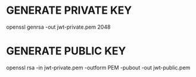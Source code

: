 # GENERATE PRIVATE KEY
openssl genrsa -out jwt-private.pem 2048

# GENERATE PUBLIC KEY
openssl rsa -in jwt-private.pem -outform PEM -pubout -out jwt-public.pem